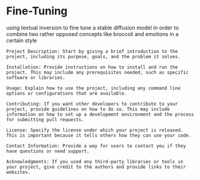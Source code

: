 # Fine-Tuning
using textual inversion to fine tune a stable diffusion model in order to combine two rather opposed concepts like broccoli and emotions in a certain style

    Project Description: Start by giving a brief introduction to the project, including its purpose, goals, and the problem it solves.

    Installation: Provide instructions on how to install and run the project. This may include any prerequisites needed, such as specific software or libraries.

    Usage: Explain how to use the project, including any command line options or configurations that are available.

    Contributing: If you want other developers to contribute to your project, provide guidelines on how to do so. This may include information on how to set up a development environment and the process for submitting pull requests.

    License: Specify the license under which your project is released. This is important because it tells others how they can use your code.

    Contact Information: Provide a way for users to contact you if they have questions or need support.

    Acknowledgments: If you used any third-party libraries or tools in your project, give credit to the authors and provide links to their websites.
